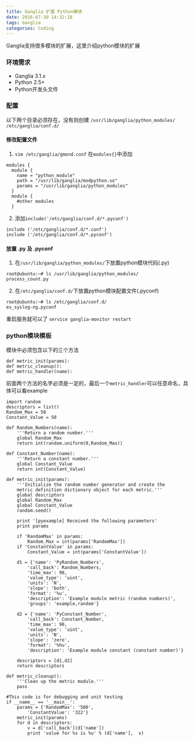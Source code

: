 ```yaml
---
title: Ganglia 扩展 Python模块
date: 2016-07-30 14:32:18
tags: Ganglia
categories: Coding
---
```

<script src="https://ob5vt1k7f.qnssl.com/pangu.js"></script>

Ganglia支持很多模块的扩展，这里介绍python模块的扩展

### 环境需求
- Ganglia 3.1.x
- Python 2.5+
- Python开发头文件

<!-- more -->

### 配置
以下两个目录必须存在，没有则创建
`/usr/lib/ganglia/python_modules/`
`/etc/ganglia/conf.d/`

#### 修改配置文件
 1. `vim /etc/ganglia/gmond.conf`
在`modules{}`中添加
```
modules {
  module {
    name = "python_module"
    path = "/usr/lib/ganglia/modpython.so"
    params = "/usr/lib/ganglia/python_modules"
  }
  module {
    #other modules
  }
```
 2. 添加`include('/etc/ganglia/conf.d/*.pyconf')`
```
include ('/etc/ganglia/conf.d/*.conf')
include ('/etc/ganglia/conf.d/*.pyconf')
```
  
#### 放置 .py 及 .pyconf
 1. 在`/usr/lib/ganglia/python_modules/`下放置python模块代码(.py)
```
root@ubuntu:~# ls /usr/lib/ganglia/python_modules/
process_count.py
```
 2. 在`/etc/ganglia/conf.d/`下放置python模块配置文件(.pyconf)
```
root@ubuntu:~# ls /etc/ganglia/conf.d/
es_syslog-ng.pyconf
```
重启服务就可以了
`service ganglia-monitor restart`

### python模块模板
模块中必须包含以下的三个方法
```
def metric_init(params):
def metric_cleanup():
def metric_handler(name):
```
前面两个方法的名字必须是一定的，最后一个`metric_handler`可以任意命名，具体可以看example
```
import random
descriptors = list()
Random_Max = 50
Constant_Value = 50

def Random_Numbers(name):
    '''Return a random number.'''
    global Random_Max
    return int(random.uniform(0,Random_Max))

def Constant_Number(name):
    '''Return a constant number.'''
    global Constant_Value
    return int(Constant_Value)

def metric_init(params):
    '''Initialize the random number generator and create the
    metric definition dictionary object for each metric.'''
    global descriptors
    global Random_Max
    global Constant_Value
    random.seed()

    print '[pyexample] Received the following parameters'
    print params

    if 'RandomMax' in params:
        Random_Max = int(params['RandomMax'])
    if 'ConstantValue' in params:
        Constant_Value = int(params['ConstantValue'])

    d1 = {'name': 'PyRandom_Numbers',
        'call_back': Random_Numbers,
        'time_max': 90,
        'value_type': 'uint',
        'units': 'N',
        'slope': 'both',
        'format': '%u',
        'description': 'Example module metric (random numbers)',
        'groups': 'example,random'}

    d2 = {'name': 'PyConstant_Number',
        'call_back': Constant_Number,
        'time_max': 90,
        'value_type': 'uint',
        'units': 'N',
        'slope': 'zero',
        'format': '%hu',
        'description': 'Example module constant (constant number)'}

    descriptors = [d1,d2]
    return descriptors

def metric_cleanup():
    '''Clean up the metric module.'''
    pass

#This code is for debugging and unit testing    
if __name__ == '__main__':
    params = {'RandomMax': '500',
        'ConstantValue': '322'}
    metric_init(params)
    for d in descriptors:
        v = d['call_back'](d['name'])
        print 'value for %s is %u' % (d['name'],  v)
```

<script>pangu.spacingPage();</script>